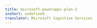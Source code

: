 ```yaml
---
title: microsoft-powerapps-plan-2
inshort: undefined
translator: Microsoft Cognitive Services
---
```





